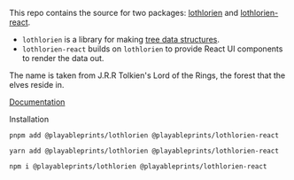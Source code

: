 This repo contains the source for two packages: [lothlorien](./packages/lothlorien/) and [lothlorien-react](./packages/lothlorien-react/).

-   `lothlorien` is a library for making [tree data structures](<https://en.wikipedia.org/wiki/Tree_(data_structure)>).
-   `lothlorien-react` builds on `lothlorien` to provide React UI components to render the data out.

The name is taken from J.R.R Tolkien's Lord of the Rings, the forest that the elves reside in.

[Documentation](https://playableprints.github.io/lothlorien/)

Installation

```
pnpm add @playableprints/lothlorien @playableprints/lothlorien-react
```

```
yarn add @playableprints/lothlorien @playableprints/lothlorien-react
```

```
npm i @playableprints/lothlorien @playableprints/lothlorien-react
```
